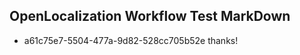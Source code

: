 ## OpenLocalization Workflow Test MarkDown
* a61c75e7-5504-477a-9d82-528cc705b52e 
thanks!<!--HONumber=Mar16_HO1-->
